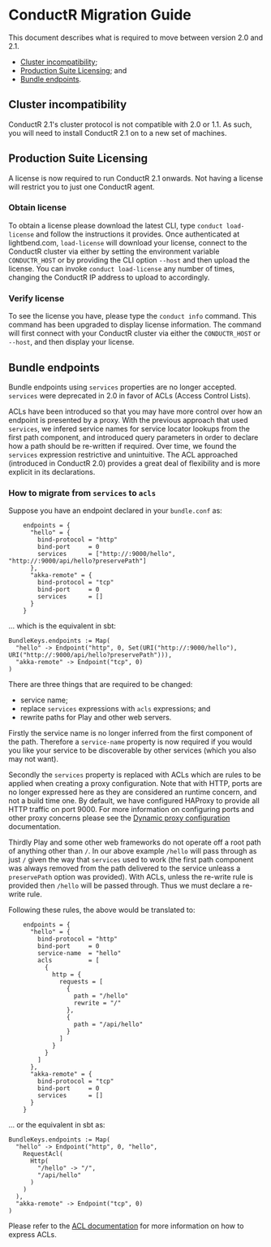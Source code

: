 # ConductR Migration Guide

This document describes what is required to move between version 2.0 and 2.1.

* [Cluster incompatibility](#Cluster_incompatibility);
* [Production Suite Licensing](#Production_Suite_Licensing); and
* [Bundle endpoints](#Bundle_endpoints).

## Cluster incompatibility

ConductR 2.1's cluster protocol is not compatible with 2.0 or 1.1. As such, you will need to install ConductR 2.1 on to a new set of machines.

## Production Suite Licensing

A license is now required to run ConductR 2.1 onwards. Not having a license will restrict you to just one ConductR agent.

### Obtain license

To obtain a license please download the latest CLI, type `conduct load-license` and follow the instructions it provides. Once authenticated at lightbend.com, `load-license` will download your license, connect to the ConductR cluster via either by setting the environment variable `CONDUCTR_HOST` or by providing the CLI option `--host` and then upload the license. You can invoke `conduct load-license` any number of times, changing the ConductR IP address to upload to accordingly.

### Verify license

To see the license you have, please type the `conduct info` command. This command has been upgraded to display license information. The command will first connect with your ConductR cluster via either the `CONDUCTR_HOST` or `--host`, and then display your license.

## Bundle endpoints

Bundle endpoints using `services` properties are no longer accepted. `services` were deprecated in 2.0 in favor of ACLs (Access Control Lists).

ACLs have been introduced so that you may have more control over how an endpoint is presented by a proxy. With the previous approach that used `services`, we infered service names for service locator lookups from the first path component, and introduced query parameters in order to declare how a path should be re-written if required. Over time, we found the `services` expression restrictive and unintuitive. The ACL approached (introduced in ConductR 2.0) provides a great deal of flexibility and is more explicit in its declarations.

### How to migrate from `services` to `acls`

Suppose you have an endpoint declared in your `bundle.conf` as:

```
    endpoints = {
      "hello" = {
        bind-protocol = "http"
        bind-port     = 0
        services      = ["http://:9000/hello", "http://:9000/api/hello?preservePath"]
      },
      "akka-remote" = {
        bind-protocol = "tcp"
        bind-port     = 0
        services      = []
      }
    }
```

... which is the equivalent in sbt:

```
BundleKeys.endpoints := Map(
  "hello" -> Endpoint("http", 0, Set(URI("http://:9000/hello"), URI("http://:9000/api/hello?preservePath"))),
  "akka-remote" -> Endpoint("tcp", 0)
)
```

There are three things that are required to be changed:

* service name;
* replace `services` expressions with `acls` expressions; and
* rewrite paths for Play and other web servers.

Firstly the service name is no longer inferred from the first component of the path. Therefore a `service-name` property is now required if you would you like your service to be discoverable by other services (which you also may not want). 

Secondly the `services` property is replaced with ACLs which are rules to be applied when creating a proxy configuration. Note that with HTTP, ports are no longer expressed here as they are considered an runtime concern, and not a build time one. By default, we have configured HAProxy to provide all HTTP traffic on port 9000. For more information on configuring ports and other proxy concerns please see the [Dynamic proxy configuration](DynamicProxyConfiguration.md) documentation.

Thirdly Play and some other web frameworks do not operate off a root path of anything other than `/`. In our above example `/hello` will pass through as just `/` given the way that `services` used to work (the first path component was always removed from the path delivered to the service unleass a `preservePath` option was provided). With ACLs, unless the re-write rule is provided then `/hello` will be passed through. Thus we must declare a re-write rule.
 
Following these rules, the above would be translated to:

```
    endpoints = {
      "hello" = {
        bind-protocol = "http"
        bind-port     = 0
        service-name  = "hello"
        acls          = [
          {
            http = {
              requests = [
                {
                  path = "/hello"
                  rewrite = "/"
                },
                {
                  path = "/api/hello"
                }
              ]
            }
          }
        ]
      },
      "akka-remote" = {
        bind-protocol = "tcp"
        bind-port     = 0
        services      = []
      }
    }
```

... or the equivalent in sbt as:

```
BundleKeys.endpoints := Map(
  "hello" -> Endpoint("http", 0, "hello",
    RequestAcl(
      Http(
        "/hello" -> "/",
        "/api/hello"
      )
    )
  ),
  "akka-remote" -> Endpoint("tcp", 0)
)
```

Please refer to the [ACL documentation](AclConfiguration) for more information on how to express ACLs.
